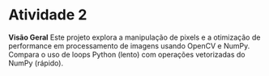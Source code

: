 # Atividade 2

**Visão Geral**
Este projeto explora a manipulação de pixels e a otimização de performance em processamento de imagens usando OpenCV e NumPy. Compara o uso de loops Python (lento) com operações vetorizadas do NumPy (rápido).
